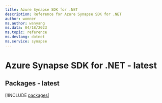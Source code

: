 ```yaml
---
title: Azure Synapse SDK for .NET
description: Reference for Azure Synapse SDK for .NET
author: wonner
ms.author: wanyang
ms.data: 04/18/2023
ms.topic: reference
ms.devlang: dotnet
ms.service: synapse
---
```

# Azure Synapse SDK for .NET - latest
## Packages - latest
[!INCLUDE [packages](synapse-index.md)]